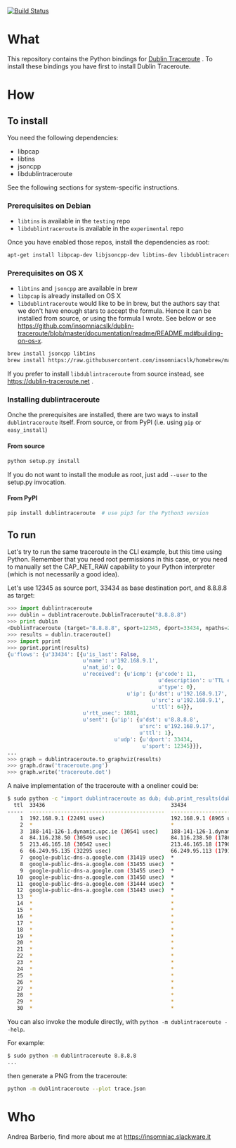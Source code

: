 [![Build Status](https://travis-ci.org/insomniacslk/python-dublin-traceroute.svg?branch=master)](https://travis-ci.org/insomniacslk/python-dublin-traceroute)

# What

This repository contains the Python bindings for [Dublin
Traceroute](https://github.com/insomniacslk/dublin-traceroute) . To install
these bindings you have first to install Dublin Traceroute.

# How

## To install

You need the following dependencies:
* libpcap
* libtins
* jsoncpp
* libdublintraceroute

See the following sections for system-specific instructions.


### Prerequisites on Debian

* `libtins` is available in the `testing` repo
* `libdublintraceroute` is available in the `experimental` repo

Once you have enabled those repos, install the dependencies as root:
```bash
apt-get install libpcap-dev libjsoncpp-dev libtins-dev libdublintraceroute-dev
```

### Prerequisites on OS X

* `libtins` and `jsoncpp` are available in brew
* `libpcap` is already installed on OS X
* `libdublintraceroute` would like to be in brew, but the authors say that we don't have enough stars to accept the formula. Hence it can be installed from source, or using the formula I wrote. See below or see https://github.com/insomniacslk/dublin-traceroute/blob/master/documentation/readme/README.md#building-on-os-x.

```bash
brew install jsoncpp libtins
brew install https://raw.githubusercontent.com/insomniacslk/homebrew/master/Library/Formula/dublin-traceroute.rb
```

If you prefer to install `libdublintraceroute` from source instead, see https://dublin-traceroute.net .

### Installing dublintraceroute

Onche the prerequisites are installed, there are two ways to install `dublintraceroute` itself. From source, or from PyPI (i.e. using `pip` or `easy_install`)

#### From source

```bash
python setup.py install 
```

If you do not want to install the module as root, just add `--user` to the setup.py invocation.

#### From PyPI

```bash
pip install dublintraceroute  # use pip3 for the Python3 version
```

## To run

Let's try to run the same traceroute in the CLI example, but this time using
Python. Remember that you need root permissions in this case, or you need to
manually set the CAP_NET_RAW capability to your Python interpreter (which is not
necessarily a good idea).

Let's use 12345 as source port, 33434 as base destination port, and 8.8.8.8 as
target:

```python
>>> import dublintraceroute
>>> dublin = dublintraceroute.DublinTraceroute("8.8.8.8")
>>> print dublin
<DublinTraceroute (target="8.8.8.8", sport=12345, dport=33434, npaths=20, max_ttl=30)
>>> results = dublin.traceroute()
>>> import pprint
>>> pprint.pprint(results)
{u'flows': {u'33434': [{u'is_last': False,
                        u'name': u'192.168.9.1',
                        u'nat_id': 0,
                        u'received': {u'icmp': {u'code': 11,
                                                u'description': u'TTL expired in transit',
                                                u'type': 0},
                                      u'ip': {u'dst': u'192.168.9.17',
                                              u'src': u'192.168.9.1',
                                              u'ttl': 64}},
                        u'rtt_usec': 1881,
                        u'sent': {u'ip': {u'dst': u'8.8.8.8',
                                          u'src': u'192.168.9.17',
                                          u'ttl': 1},
                                  u'udp': {u'dport': 33434,
                                           u'sport': 12345}}},
...
>>> graph = dublintraceroute.to_graphviz(results)
>>> graph.draw('traceroute.png')
>>> graph.write('traceroute.dot')
```

A naive implementation of the traceroute with a oneliner could be:

```bash
$ sudo python -c "import dublintraceroute as dub; dub.print_results(dub.DublinTraceroute('8.8.8.8', npaths=3).traceroute())"
  ttl  33436                                        33434                                      33435
-----  -------------------------------------------  -----------------------------------------  -------------------------------------------
    1  192.168.9.1 (22491 usec)                     192.168.9.1 (8965 usec)                    192.168.9.1 (15755 usec)
    2  *                                            *                                          *
    3  188-141-126-1.dynamic.upc.ie (30541 usec)    188-141-126-1.dynamic.upc.ie (16934 usec)  188-141-126-1.dynamic.upc.ie (29183 usec)
    4  84.116.238.50 (30549 usec)                   84.116.238.50 (17866 usec)                 84.116.238.50 (30824 usec)
    5  213.46.165.18 (30542 usec)                   213.46.165.18 (17904 usec)                 213.46.165.18 (30862 usec)
    6  66.249.95.135 (32295 usec)                   66.249.95.113 (17913 usec)                 209.85.250.213 (30873 usec)
    7  google-public-dns-a.google.com (31419 usec)  *                                          google-public-dns-a.google.com (30873 usec)
    8  google-public-dns-a.google.com (31455 usec)  *                                          google-public-dns-a.google.com (30873 usec)
    9  google-public-dns-a.google.com (31455 usec)  *                                          google-public-dns-a.google.com (30866 usec)
   10  google-public-dns-a.google.com (31450 usec)  *                                          google-public-dns-a.google.com (30865 usec)
   11  google-public-dns-a.google.com (31444 usec)  *                                          google-public-dns-a.google.com (30862 usec)
   12  google-public-dns-a.google.com (31443 usec)  *                                          google-public-dns-a.google.com (30861 usec)
   13  *                                            *                                          *
   14  *                                            *                                          *
   15  *                                            *                                          *
   16  *                                            *                                          *
   17  *                                            *                                          *
   18  *                                            *                                          *
   19  *                                            *                                          *
   20  *                                            *                                          *
   21  *                                            *                                          *
   22  *                                            *                                          *
   23  *                                            *                                          *
   24  *                                            *                                          *
   25  *                                            *                                          *
   26  *                                            *                                          *
   27  *                                            *                                          *
   28  *                                            *                                          *
   29  *                                            *                                          *
   30  *                                            *                                          *
```

You can also invoke the module directly, with `python -m dublintraceroute --help`.

For example:

```bash
$ sudo python -m dublintraceroute 8.8.8.8
...
```

then generate a PNG from the traceroute:

```bash
python -m dublintraceroute --plot trace.json
```

# Who

Andrea Barberio, find more about me at https://insomniac.slackware.it
